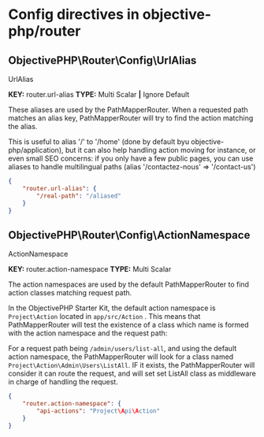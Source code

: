# Config directives in objective-php/router 

## ObjectivePHP\Router\Config\UrlAlias

UrlAlias


**KEY:** router.url-alias **TYPE:** Multi Scalar  **|** Ignore Default 

These aliases are used by the PathMapperRouter. When a requested path matches an alias key,
PathMapperRouter will try to find the action matching the alias.

This is useful to alias '/' to '/home' (done by default byu objective-php/application), but it can also
help handling action moving for instance, or even small SEO concerns: if you only have a few public pages,
you can use aliases to handle multilingual paths (alias '/contactez-nous' => '/contact-us')


```json  
{
    "router.url-alias": {
        "/real-path": "/aliased"
    }
}
```
## ObjectivePHP\Router\Config\ActionNamespace

ActionNamespace


**KEY:** router.action-namespace **TYPE:** Multi Scalar  

The action namespaces are used by the default PathMapperRouter to find action classes matching request path.

In the ObjectivePHP Starter Kit, the default action namespace is ```Project\Action``` located in ```app/src/Action``` .
This means that PathMapperRouter will test the existence of a class which name is formed with the action namespace and the request path:

For a request path being ```/admin/users/list-all```, and using the default action namespace, the PathMapperRouter will
look for a class named ```Project\Action\Admin\Users\ListAll```. IF it exists, the PathMapperRouter will consider it can
route the request, and will set set ListAll class as middleware in charge of handling the request.


```json  
{
    "router.action-namespace": {
        "api-actions": "Project\Api\Action"
    }
}
```

